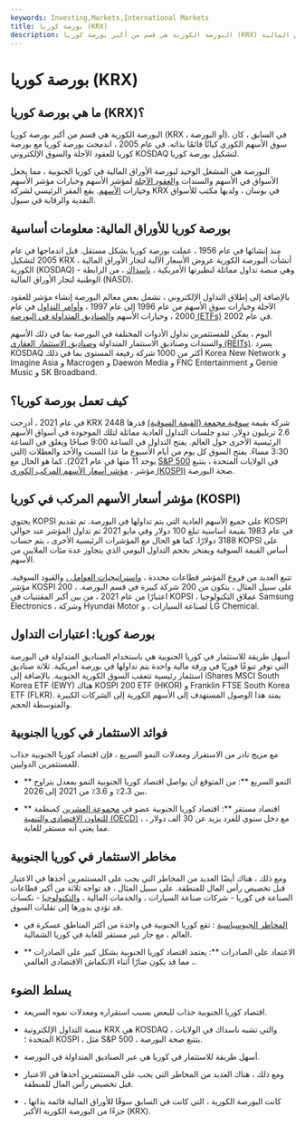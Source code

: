 ```yaml
---
keywords: Investing,Markets,International Markets
title: بورصة كوريا (KRX)
description: البورصة الكورية هي قسم من أكبر بورصة كوريا (KRX) التي تشمل البورصة ، وسوق العقود الآجلة ، وسوق الأوراق المالية.
---
```


# بورصة كوريا (KRX)
## ما هي بورصة كوريا (KRX)؟

البورصة الكورية هي قسم من أكبر بورصة كوريا (KRX ، أو البورصة). في السابق ، كان سوق الأسهم الكوري كيانًا قائمًا بذاته. في عام 2005 ، اندمجت بورصة كوريا مع بورصة كوريا للعقود الآجلة والسوق الإلكتروني KOSDAQ لتشكيل بورصة كوريا.

البورصة هي المشغل الوحيد لبورصة الأوراق المالية في كوريا الجنوبية ، مما يجعل الأسواق في الأسهم والسندات [والعقود الآجلة](/indexfutures) لمؤشر الأسهم وخيارات مؤشر الأسهم وخيارات [الأسهم](/stockoption). يقع المقر الرئيسي لشركة KRX في بوسان ، ولديها مكتب للأسواق النقدية والرقابة في سيول.

## بورصة كوريا للأوراق المالية: معلومات أساسية

منذ إنشائها في عام 1956 ، عملت بورصة كوريا بشكل مستقل. قبل اندماجها في عام 2005 لتشكيل KRX ، أنشأت البورصة الكورية عروض الأسعار الآلية لتجار الأوراق المالية الكورية (KOSDAQ) - وهي منصة تداول مماثلة لنظيرتها الأمريكية ، [ناسداك](/nasdaq) ، من الرابطة الوطنية لتجار الأوراق المالية (NASD).

بالإضافة إلى إطلاق التداول الإلكتروني ، تشمل بعض معالم البورصة إنشاء مؤشر للعقود الآجلة وخيارات سوق الأسهم من عام 1996 إلى عام 1997 ، [وأوامر التداول](/warrant) في عام 2000 ، وخيارات الأسهم [والصناديق المتداولة في البورصة (ETFs)](/etf) في عام 2002.

اليوم ، يمكن للمستثمرين تداول الأدوات المختلفة في البورصة بما في ذلك الأسهم والسندات وصناديق الاستثمار المتداولة [وصناديق الاستثمار العقاري (REITs)](/reit). يسرد KOSDAQ أكثر من 1000 شركة رفيعة المستوى بما في ذلك Korea New Network و Imagine Asia و Macrogen و Daewon Media و FNC Entertainment و Genie Music و SK Broadband.

## كيف تعمل بورصة كوريا؟

في عام 2021 ، أدرجت KRX 2448 شركة بقيمة [سوقية مجمعة (القيمة السوقية)](/marketcapitalization) قدرها 2.6 تريليون دولار. تبدو جلسات التداول العادية مماثلة لتلك الموجودة في أسواق الأسهم الرئيسية الأخرى حول العالم. يفتح التداول في الساعة 9:00 صباحًا ويغلق في الساعة 3:30 مساءً. يفتح السوق كل يوم من أيام الأسبوع ما عدا السبت والأحد والعطلات (التي يوجد 11 منها في عام 2021). كما هو الحال مع [S&P 500](/sp500) في الولايات المتحدة ، يتتبع مؤشر ، [مؤشر أسعار الأسهم المركب الكوري (KOSPI)](/kospi) صحة البورصة.

## مؤشر أسعار الأسهم المركب في كوريا (KOSPI)

يحتوي KOPSI على جميع الأسهم العادية التي يتم تداولها في البورصة. تم تقديم KOSPI في عام 1983 بقيمة أساسية تبلغ 100 دولار وفي مايو 2021 تم تداول المؤشر عند حوالي 3188 دولارًا. كما هو الحال مع المؤشرات الرئيسية الأخرى ، يتم حساب KOPSI على أساس القيمة السوقية ويفتخر بحجم التداول اليومي الذي يتجاوز عدة مئات الملايين من الأسهم.

تتبع العديد من فروع المؤشر قطاعات محددة ، [واستراتيجيات العوامل ،](/factor-investing) والقيود السوقية. مؤشر KOSPI 200 ، على سبيل المثال ، يتكون من 200 شركة كبيرة في قسم البورصة. اعتبارًا من عام 2021 ، من بين أكبر المقتنيات في KOPSI ، عملاق التكنولوجيا Samsung Electronics ، وشركة Hyundai Motor لصناعة السيارات ، و LG Chemical.

## بورصة كوريا: اعتبارات التداول

أسهل طريقة للاستثمار في كوريا الجنوبية هي باستخدام الصناديق المتداولة في البورصة التي توفر تنوعًا فوريًا في ورقة مالية واحدة يتم تداولها في بورصة أمريكية. ثلاثة صناديق استثمار رئيسية تتعقب السوق الكورية الجنوبية. بالإضافة إلى iShares MSCI South Korea ETF (EWY) هناك KOSPI 200 ETF (HKOR) و Franklin FTSE South Korea ETF (FLKR). يمتد هذا الوصول المستهدف إلى الأسهم الكورية إلى الشركات الكبيرة والمتوسطة الحجم.

## فوائد الاستثمار في كوريا الجنوبية

مع مزيج نادر من الاستقرار ومعدلات النمو السريع ، فإن اقتصاد كوريا الجنوبية جذاب للمستثمرين الدوليين.

- ** النمو السريع **: من المتوقع أن يواصل اقتصاد كوريا الجنوبية النمو بمعدل يتراوح بين 2.3٪ و 3.6٪ من 2021 إلى 2026.

- ** اقتصاد مستقر **: اقتصاد كوريا الجنوبية عضو في [مجموعة العشرين](/g-20) كمنظمة [للتعاون الاقتصادي والتنمية (OECD)](/oecd) ، مع دخل سنوي للفرد يزيد عن 30 ألف دولار ، مما يعني أنه مستقر للغاية.

## مخاطر الاستثمار في كوريا الجنوبية

ومع ذلك ، هناك أيضًا العديد من المخاطر التي يجب على المستثمرين أخذها في الاعتبار قبل تخصيص رأس المال للمنطقة. على سبيل المثال ، قد تواجه ثلاثة من أكبر قطاعات الصناعة في كوريا - شركات صناعة السيارات ، والخدمات المالية ، [والتكنولوجيا](/technology_sector) - نكسات قد تؤدي بدورها إلى تقلبات السوق.

- [المخاطر الجيوسياسية](/politicalrisk) : تقع كوريا الجنوبية في واحدة من أكثر المناطق عسكرة في العالم ، مع جار غير مستقر للغاية في كوريا الشمالية.

- ** الاعتماد على الصادرات **: يعتمد اقتصاد كوريا الجنوبية بشكل كبير على الصادرات ، مما قد يكون ضارًا أثناء الانكماش الاقتصادي العالمي.

## يسلط الضوء

- اقتصاد كوريا الجنوبية جذاب للبعض بسبب استقراره ومعدلات نموه السريعة.

- منصة التداول الإلكترونية KRX هي KOSDAQ ، والتي تشبه ناسداك في الولايات المتحدة ؛ KOSPI ، مثل S&P 500 ، يتتبع صحة البورصة.

- أسهل طريقة للاستثمار في كوريا هي عبر الصناديق المتداولة في البورصة.

- ومع ذلك ، هناك العديد من المخاطر التي يجب على المستثمرين أخذها في الاعتبار قبل تخصيص رأس المال للمنطقة.

- كانت البورصة الكورية ، التي كانت في السابق سوقًا للأوراق المالية قائمة بذاتها ، جزءًا من البورصة الكورية الأكبر (KRX).

